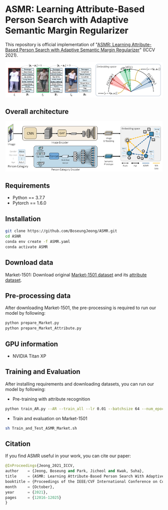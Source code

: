 # ASMR: Learning Attribute-Based Person Search with Adaptive Semantic Margin Regularizer
This repository is official implementation of "[ASMR: Learning Attribute-Based Person Search with Adaptive Semantic Margin Regularizer](https://openaccess.thecvf.com/content/ICCV2021/papers/Jeong_ASMR_Learning_Attribute-Based_Person_Search_With_Adaptive_Semantic_Margin_Regularizer_ICCV_2021_paper.pdf)" (ICCV 2021).


![ASMR](ASMR.png)

## Overall architecture
![Overall_architecture](architecture.png)

## Requirements 
*  Python == 3.7.7
*  Pytorch == 1.6.0

## Installation
```bash
git clone https://github.com/BoseungJeong/ASMR.git
cd ASNR
conda env create -f ASMR.yaml
conda activate ASMR
```

## Download data
Market-1501: Download original [Market-1501 dataset](https://www.cv-foundation.org/openaccess/content_iccv_2015/papers/Zheng_Scalable_Person_Re-Identification_ICCV_2015_paper.pdf) and its [attribute dataset](https://arxiv.org/abs/1703.07220). 

## Pre-processing data
After downloading Market-1501, the pre-processing is required to run our model by following:
```bash
python prepare_Market.py
python prepare_Market_Attribute.py
```

## GPU information
* NVIDIA Titan XP




## Training and Evaluation
After installing requirements and downloading datasets, you can run our model by following:
* Pre-training with attribute recognition
```bash
python train_AR.py --AR --train_all --lr 0.01 --batchsize 64 --num_epoch 40
```

* Train and evaluation on Market-1501
```bash
sh Train_and_Test_ASMR_Market.sh
```

## Citation
If you find ASMR useful in your work, you can cite our paper:
```python
@InProceedings{Jeong_2021_ICCV,
author    = {Jeong, Boseung and Park, Jicheol and Kwak, Suha},
title     = {ASMR: Learning Attribute-Based Person Search With Adaptive Semantic Margin Regularizer},
booktitle = {Proceedings of the IEEE/CVF International Conference on Computer Vision (ICCV)},
month     = {October},
year      = {2021},
pages     = {12016-12025}
}
```
